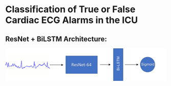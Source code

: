 # Classification of True or False Cardiac ECG Alarms in the ICU

## ResNet + BiLSTM Architecture:
![Architecture](arch.png)
